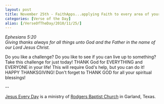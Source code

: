 ```yaml
---
layout: post
title: November 25th - FaithApps...applying Faith to every area of your
categories: [Verse of the Day]
alias: [/VerseOfTheDay/2010/11/25/]
---
```


_Ephesians 5:20  
Giving thanks always for all things unto God and the Father in the
name of our Lord Jesus Christ._

Do you like a challenge? Do you like to see if you can live up to
something? Take this challenge for just today! THANK God for
EVERYTHING and EVERYONE in your life! This will require God's help,
but you can do it! HAPPY THANKSGIVING! Don't forget to THANK GOD for
all your spiritual blessings!

 --

<a href=http://jesuseveryday.net>Jesus Every Day</a> is a ministry of <a href=http://rodgersbaptist.net>Rodgers Baptist Church</a> in Garland, Texas.
